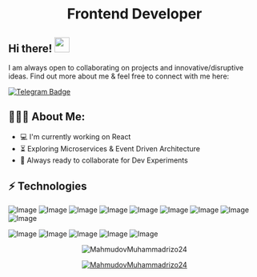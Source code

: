 <h1 align="center">Frontend Developer</h1>

## Hi there! <img src="https://raw.githubusercontent.com/aemmadi/aemmadi/master/wave.gif" width="30px">



I am always open to collaborating on projects and innovative/disruptive ideas. Find out more about me & feel free to connect with me here:


[![Telegram Badge](https://img.shields.io/badge/Muhammadrizo-2CA5E0?style=flat-square&logo=telegram&logoColor=white&link=https://t.me/https://t.me/Muhammadrizo)](https://t.me/MUHAMMADrizo2425) 

  
<h2 align="left">👨🏻‍💻 About Me:</h2>

- :computer: I'm currently working on React 
- :hourglass_flowing_sand:  Exploring Microservices & Event Driven Architecture
- :rocket: Always ready to collaborate for Dev Experiments

## ⚡ Technologies




![Image](https://img.shields.io/badge/-HTML5-E34F26?style=for-the-badge&logo=html5&logoColor=white)
![Image](https://img.shields.io/badge/-CSS3-1572B6?style=for-the-badge&logo=css3)
![Image](https://img.shields.io/badge/Sass-CC6699?style=for-the-badge&logo=sass&logoColor=white)
![Image](https://img.shields.io/badge/JavaScript-323330?style=for-the-badge&logo=javascript&logoColor=F7DF1E)
![Image](https://img.shields.io/badge/-Bootstrap-563D7C?style=for-the-badge&logo=bootstrap)
![Image](https://img.shields.io/badge/Git-F05032?style=for-the-badge&logo=git&logoColor=white)
![Image](https://img.shields.io/badge/GitHub-100000?style=for-the-badge&logo=github&logoColor=white)
![Image](https://img.shields.io/badge/React-20232A?style=for-the-badge&logo=react&logoColor=61DAFB)
![Image](https://img.shields.io/badge/TypeScript-007ACC?style=for-the-badge&logo=typescript&logoColor=white)

![Image](https://img.shields.io/badge/Netlify-00C7B7?style=for-the-badge&logo=netlify&logoColor=white)
![Image](https://img.shields.io/badge/Figma-F24E1E?style=for-the-badge&logo=figma&logoColor=white)
![Image](https://img.shields.io/badge/Postman-FF6C37?style=for-the-badge&logo=Postman&logoColor=white)
![Image](https://img.shields.io/badge/Yarn-2C8EBB?style=for-the-badge&logo=yarn&logoColor=white)
![Image](https://img.shields.io/badge/Notion-000000?style=for-the-badge&logo=notion&logoColor=white)









<p align="center"> <img src="https://github-readme-stats.vercel.app/api?username=MahmudovMuhammadrizo24&show_icons=true&theme=gotham" alt="MahmudovMuhammadrizo24" />

<p align="center"> <a href="https://github.com/ryo-ma/github-profile-trophy"><img src="https://github-profile-trophy.vercel.app/?username=MahmudovMuhammadrizo24&theme=onestar&row=1&margin-w=15&margin-h=15&no-bg=true" alt="MahmudovMuhammadrizo24" /></a> </p>
